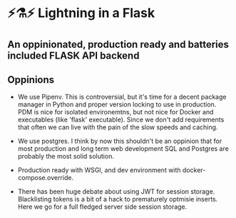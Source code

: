 # ⚡️⚗️⚡️ Lightning in a Flask
## An oppinionated, production ready and batteries included FLASK API backend


## Oppinions
- We use Pipenv. This is controversial, but it's time for a decent package manager in Python and proper version locking to use in production. PDM is nice for isolated environemtns, but not nice for Docker and executables (like 'flask' executable). Since we don't add requirements that often we can live with the pain of the slow speeds and caching.

- We use postgres. I think by now this shouldn't be an oppinion that for most production and long term web development SQL and Postgres are probably the most solid solution.

- Production ready with WSGI, and dev environment with docker-compose.override.

- There has been huge debate about using JWT for session storage. Blacklisting tokens is a bit of a hack to prematurely optmisie inserts. Here we go for a full fledged server side session storage.
